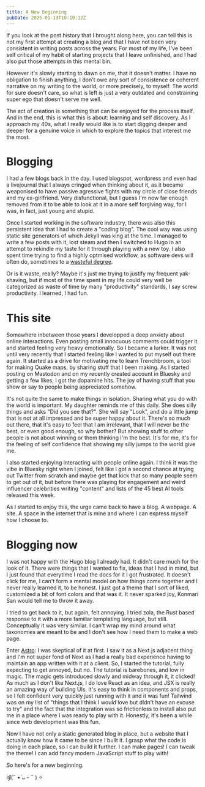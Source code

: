 ```yaml
---
title: A New Beginning
pubDate: 2025-01-13T10:10:12Z
---
```


If you look at the post history that I brought along here, you can
tell this is not my first attempt at creating a blog and that I have
not been very consistent in writing posts across the years. For most
of my life, I've been self critical of my habit of starting projects
that I leave unfinished, and I had also put those attempts in this
mental bin.

However it's slowly starting to dawn on me, that it doesn't matter. I
have no obligation to finish anything, I don't owe any sort of
consistence or coherent narrative on my writing to the world, or more
precisely, to myself. The world for sure doesn't care, so what is left
is just a very outdated and constraining super ego that doesn't serve
me well.

The act of creation is something that can be enjoyed for the process
itself. And in the end, this is what this is about: learning and self
discovery. As I approach my 40s, what I really would like is to start
digging deeper and deeper for a genuine voice in which to explore the
topics that interest me the most.

# Blogging

I had a few blogs back in the day. I used blogspot, wordpress and even
had a livejournal that I always cringed when thinking about it, as it
became weaponised to have passive agressive fights with my circle of
close friends and my ex-girlfriend. Very disfunctional, but I guess
I'm now far enough removed from it to be able to look at it in a more
self forgiving way, for I was, in fact, just young and stupid.

Once I started working in the software industry, there was also this
persistent idea that I had to create a "coding blog". The cool way was
using static site generators of which Jekyll was king at the time. I
managed to write a few posts with it, lost steam and then I switched
to Hugo in an attempt to rekindle my taste for it through playing with
a new toy. I also spent time trying to find a highly optmised
workflow, as software devs will often do, sometimes to a [wasteful
degree](https://xkcd.com/1205/). 

Or is it waste, really? Maybe it's just me trying to justify my
frequent yak-shaving, but if most of the time spent in my life could
very well be categorized as waste of time by many "productivity"
standards, I say screw productivity. I learned, I had fun.

# This site

Somewhere inbetween those years I developped a deep anxiety about
online interactions. Even posting small innocuous comments could
trigger it and started feeling very heavy emotionally. So I became a
lurker. It was not until very recently that I started feeling like I
wanted to put myself out there again. It started as a drive for
motivating me to learn Trenchbroom, a tool for making Quake maps, by
sharing stuff that I been making. As I started posting on Mastodon and
on my recently created account in Bluesky and getting a few likes, I
got the dopamine hits. The joy of having stuff that you show or say to
people being appreciated somehow.

It's not quite the same to make things in isolation. Sharing what you
do with the world is important. My daughter reminds me of this daily.
She does silly things and asks "Did you see that?". She will say
"Look", and do a little jump that is not at all impressed and be super
happy about it. There's so much out there, that it's easy to feel that
I am irrelevant, that I will never be the best, or even good enough,
so why bother? But showing stuff to other people is not about winning
or them thinking I'm the best. It's for me, it's for the feeling of
self confidence that showing my silly jumps to the world give me.

I also started enjoying interacting with people online again. I think
it was the vibe in Bluesky right when I joined, felt like I got a
second chance at trying out Twitter from scratch and maybe get that
kick that so many people seem to get out of it, but before there was
playing for engagement and weird influencer celebrities writing
"content" and lists of the 45 best AI tools released this week. 

As I started to enjoy this, the urge came back to have a blog. A
webpage. A site. A space in the internet that is mine and where I can
express myself how I choose to.

# Blogging now

I was not happy with the Hugo blog I already had. It didn't care much
for the look of it. There were things that I wanted to fix, ideas that
I had in mind, but I just found that everytime I read the docs for it
I got frustrated. It doesn't click for me, I can't form a mental model
on how things come together and I never really learned it, to be
honest. I just got a theme that I sort of liked, customized a bit of
font colors and that was it. It never sparked joy, Konmari San would
tell me to throw it away.

I tried to get back to it, but again, felt annoying. I tried zola, the
Rust based response to it with a more familiar templating language,
but still. Conceptually it was very similar. I can't wrap my mind
around what taxonomies are meant to be and I don't see how I need them
to make a web page.

Enter [Astro](https://astro.build): I was skeptical of it at first. I
saw it as a Next.js adjacent thing and I'm not super fond of Next as I
had a really bad experience having to maintain an app written with it
at a client. So, I started the tutorial, fully expecting to get
annoyed, but no. The tutorial is barebones, and low in magic. The
magic gets introduced slowly and midway through it, it clicked! As
much as I don't like Next.js, I do love React as an idea, and JSX is
really an amazing way of building UIs. It's easy to think in
components and props, so I felt confident very quickly just running
with it and it was fun! Tailwind was on my list of "things that I
think I would love but didn't have an excuse to try" and the fact that
the integration was so frictionless to install also put me in a place
where I was ready to play with it. Honestly, it's been a while since
web development was this fun. 

Now I have not only a static generated blog in place, but a website
that I actually know how it came to be since I built it. I grasp what
the code is doing in each place, so I can build it further. I can make
pages! I can tweak the theme! I can add fancy modern JavaScript stuff
to play with!

So here's for a new beginning. 

ദ്ദി(˵ •̀ ᴗ - ˵ ) ✧
